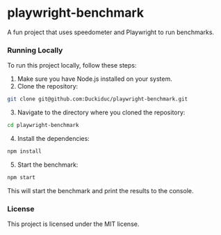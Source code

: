 # playwright-benchmark

A fun project that uses speedometer and Playwright to run benchmarks.

### Running Locally

To run this project locally, follow these steps:

1. Make sure you have Node.js installed on your system.
2. Clone the repository:

```sh
git clone git@github.com:Duckiduc/playwright-benchmark.git
```

3. Navigate to the directory where you cloned the repository:

```sh
cd playwright-benchmark
```

4. Install the dependencies:

```sh
npm install
```

5. Start the benchmark:

```sh
npm start
```

This will start the benchmark and print the results to the console.

### License

This project is licensed under the MIT license.
